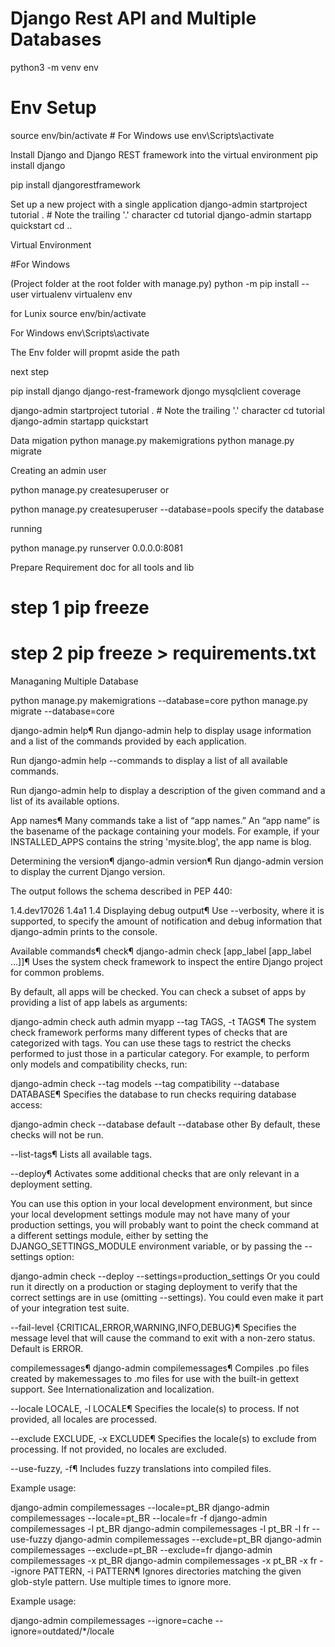 # Django Rest API and Multiple Databases

python3 -m venv env 

# Env Setup
source env/bin/activate   # For Windows use env\Scripts\activate

Install Django and Django REST framework into the virtual environment
pip install django 

pip install djangorestframework

Set up a new project with a single application
django-admin startproject tutorial . # Note the trailing '.' character cd tutorial django-admin startapp quickstart cd ..

Virtual Environment

#For Windows

(Project folder at the root folder with manage.py) python -m pip install --user virtualenv virtualenv env

for Lunix source env/bin/activate

For Windows env\Scripts\activate

The Env folder will propmt aside the path

next step

pip install django django-rest-framework djongo mysqlclient coverage

django-admin startproject tutorial . # Note the trailing '.' character cd tutorial django-admin startapp quickstart

Data migation
python manage.py makemigrations python manage.py migrate

Creating an admin user

python manage.py createsuperuser or

python manage.py createsuperuser --database=pools specify the database

running

python manage.py runserver 0.0.0.0:8081

Prepare Requirement doc for all tools and lib

# step 1 pip freeze 

# step 2 pip freeze > requirements.txt

Managaning Multiple Database


python manage.py makemigrations --database=core
python manage.py migrate --database=core

django-admin help¶
Run django-admin help to display usage information and a list of the commands provided by each application.

Run django-admin help --commands to display a list of all available commands.

Run django-admin help <command> to display a description of the given command and a list of its available options.

App names¶
Many commands take a list of “app names.” An “app name” is the basename of the package containing your models. For example, if your INSTALLED_APPS contains the string 'mysite.blog', the app name is blog.

Determining the version¶
django-admin version¶
Run django-admin version to display the current Django version.

The output follows the schema described in PEP 440:

1.4.dev17026
1.4a1
1.4
Displaying debug output¶
Use --verbosity, where it is supported, to specify the amount of notification and debug information that django-admin prints to the console.

Available commands¶
check¶
django-admin check [app_label [app_label ...]]¶
Uses the system check framework to inspect the entire Django project for common problems.

By default, all apps will be checked. You can check a subset of apps by providing a list of app labels as arguments:

django-admin check auth admin myapp
--tag TAGS, -t TAGS¶
The system check framework performs many different types of checks that are categorized with tags. You can use these tags to restrict the checks performed to just those in a particular category. For example, to perform only models and compatibility checks, run:

django-admin check --tag models --tag compatibility
--database DATABASE¶
Specifies the database to run checks requiring database access:

django-admin check --database default --database other
By default, these checks will not be run.

--list-tags¶
Lists all available tags.

--deploy¶
Activates some additional checks that are only relevant in a deployment setting.

You can use this option in your local development environment, but since your local development settings module may not have many of your production settings, you will probably want to point the check command at a different settings module, either by setting the DJANGO_SETTINGS_MODULE environment variable, or by passing the --settings option:

django-admin check --deploy --settings=production_settings
Or you could run it directly on a production or staging deployment to verify that the correct settings are in use (omitting --settings). You could even make it part of your integration test suite.

--fail-level {CRITICAL,ERROR,WARNING,INFO,DEBUG}¶
Specifies the message level that will cause the command to exit with a non-zero status. Default is ERROR.

compilemessages¶
django-admin compilemessages¶
Compiles .po files created by makemessages to .mo files for use with the built-in gettext support. See Internationalization and localization.

--locale LOCALE, -l LOCALE¶
Specifies the locale(s) to process. If not provided, all locales are processed.

--exclude EXCLUDE, -x EXCLUDE¶
Specifies the locale(s) to exclude from processing. If not provided, no locales are excluded.

--use-fuzzy, -f¶
Includes fuzzy translations into compiled files.

Example usage:

django-admin compilemessages --locale=pt_BR
django-admin compilemessages --locale=pt_BR --locale=fr -f
django-admin compilemessages -l pt_BR
django-admin compilemessages -l pt_BR -l fr --use-fuzzy
django-admin compilemessages --exclude=pt_BR
django-admin compilemessages --exclude=pt_BR --exclude=fr
django-admin compilemessages -x pt_BR
django-admin compilemessages -x pt_BR -x fr
--ignore PATTERN, -i PATTERN¶
Ignores directories matching the given glob-style pattern. Use multiple times to ignore more.

Example usage:

django-admin compilemessages --ignore=cache --ignore=outdated/*/locale



